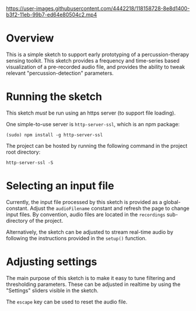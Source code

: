 https://user-images.githubusercontent.com/4442218/118158728-8e8d1400-b3f2-11eb-99b7-ed64e80504c2.mp4

# Overview

This is a simple sketch to support early prototyping of a percussion-therapy sensing toolkit. This sketch provides a frequency and time-series based visualization of a pre-recorded audio file, and provides the ability to tweak relevant "percussion-detection" parameters.


# Running the sketch

This sketch *must* be run using an https server (to support file loading).

One simple-to-use server is `http-server-ssl`, which is an npm package:

    (sudo) npm install -g http-server-ssl

The project can be hosted by running the following command in the project root directory:

    http-server-ssl -S


# Selecting an input file

Currently, the input file processed by this sketch is provided as a global-constant. Adjust the `audioFilename` constant and refresh the page to change input files. By convention, audio files are located in the `recordings` sub-directory of the project.

Alternatively, the sketch can be adjusted to stream real-time audio by following the instructions provided in the `setup()` function.


# Adjusting settings

The main purpose of this sketch is to make it easy to tune filtering and thresholding parameters. These can be adjusted in realtime by using the "Settings" sliders visible in the sketch.

The `escape` key can be used to reset the audio file.
